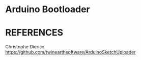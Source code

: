 # Arduino Bootloader


# REFERENCES

Christophe Diericx
https://github.com/twinearthsoftware/ArduinoSketchUploader
